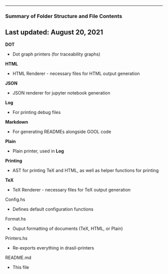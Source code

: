 --------------------------------------------------
### Summary of Folder Structure and File Contents
Last updated: August 20, 2021
--------------------------------------------------

**DOT**
  - Dot graph printers (for traceability graphs)

**HTML**
  - HTML Renderer - necessary files for HTML output generation

**JSON**
  - JSON renderer for jupyter notebook generation

**Log**
  - For printing debug files

**Markdown**
  - For generating READMEs alongside GOOL code

**Plain**
  - Plain printer, used in **Log**

**Printing**
  - AST for printing TeX and HTML, as well as helper functions for printing

**TeX**
  - TeX Renderer - necessary files for TeX output generation

Config.hs
  - Defines default configuration functions

Format.hs
  - Ouput formatting of documents (TeX, HTML, or Plain)

Printers.hs
  - Re-exports everything in drasil-printers

README.md
  - This file
